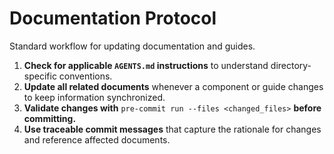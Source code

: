 # Documentation Protocol

Standard workflow for updating documentation and guides.

1. **Check for applicable `AGENTS.md` instructions** to understand directory-specific conventions.
2. **Update all related documents** whenever a component or guide changes to keep information synchronized.
3. **Validate changes with** `pre-commit run --files <changed_files>` **before committing.**
4. **Use traceable commit messages** that capture the rationale for changes and reference affected documents.

